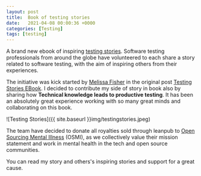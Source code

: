```yaml
---
layout: post
title:  Book of testing stories
date:   2021-04-08 00:00:36 +0000
categories: [Testing]
tags: [testing]
---
```


A brand new ebook of inspiring [testing stories](https://leanpub.com/testing_stories/). Software testing professionals from around the globe have volunteered to each share a story related to software testing, with the aim of inspiring others from their experiences.

<!--more-->

The initiative was kick started by [Melissa Fisher](https://twitter.com/fishoutthebox) in the original post [Testing Stories EBook](https://fishoutthebox.medium.com/testing-stories-ebook-a389ffd6b54b).  I decided to contribute my side of story in book also by sharing how **Technical knowledge leads to productive testing**. It has been an absolutely great experience working with so many great minds and collaborating on this book.

![Testing Stories]({{ site.baseurl }}img/testingstories.jpeg)

The team have decided to donate all royalties sold through leanpub to [Open Sourcing Mental Illness](https://osmihelp.org/) (OSMI), as we collectively value their mission statement and work in mental health in the tech and open source communities.

You can read my story and others's inspiring stories and support for a great cause.
